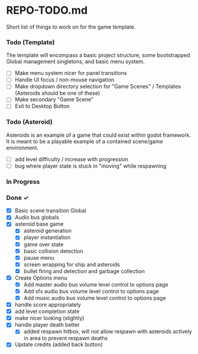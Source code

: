 # REPO-TODO.md

Short list of things to work on for the game template.

### Todo (Template)

The template will encompass a basic project structure, some bootstrapped Global
management singletons, and basic menu system.

- [ ] Make menu system nicer for panel transitions
- [ ] Handle UI focus / non-mouse navigation
- [ ] Make dropdown directory selection for "Game Scenes" / Templates (Asteroids should be one of these)
- [ ] Make secondary "Game Scene"
- [ ] Exit to Desktop Button

### Todo (Asteroid)

Asteroids is an example of a game that could exist within godot framework.
It is meant to be a playable example of a contained scene/game environment.

- [ ] add level difficulty / increase with progression
- [ ] bug where player state is stuck in "moving" while respawning

### In Progress



### Done ✓

- [x] Basic scene transition Global
- [x] Audio bus globals
- [x] asteroid base game
  - [x] asteroid generation
  - [x] player instantiation
  - [x] game over state
  - [x] basic collision detection
  - [x] pause menu
  - [x] screen wrapping for ship and asteroids
  - [x] bullet firing and detection and garbage collection
- [x] Create Options menu
  - [x] Add master audio bus volume level control to options page
  - [x] Add sfx audio bus volume level control to options page
  - [x] Add music audio bus volume level control to options page
- [x] handle score appropriately
- [x] add level completion state
- [x] make nicer looking (slightly)
- [x] handle player death better
  - [x] added respawn hitbox, will not allow respawn with asteroids actively in area to prevent respawn deaths
- [x] Update credits (added back button)
